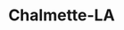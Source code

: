 ---
title: Chalmette-LA
slug: chalmette-la
f_state:
- cms/state/louisiana.md
f_locations:
- cms/payday-loan/check-into-cash-12049.md
- cms/payday-loan/check-into-cash-12074.md
- cms/payday-loan/ez-cash-17236.md
- cms/payday-loan/ez-cash-17282.md
- cms/payday-loan/treevis-investments-27931.md
updated-on: '2024-05-30T13:41:28.615Z'
created-on: '2024-05-30T13:41:28.615Z'
published-on: '2024-05-30T13:54:32.469Z'
f_city: Chalmette
layout: '[city].html'
tags: city
---